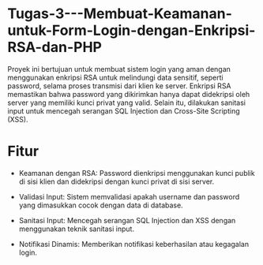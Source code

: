 # Tugas-3---Membuat-Keamanan-untuk-Form-Login-dengan-Enkripsi-RSA-dan-PHP
Proyek ini bertujuan untuk membuat sistem login yang aman dengan menggunakan enkripsi RSA untuk melindungi data sensitif, seperti password, selama proses transmisi dari klien ke server. Enkripsi RSA memastikan bahwa password yang dikirimkan hanya dapat didekripsi oleh server yang memiliki kunci privat yang valid. Selain itu, dilakukan sanitasi input untuk mencegah serangan SQL Injection dan Cross-Site Scripting (XSS).

# Fitur
* Keamanan dengan RSA: Password dienkripsi menggunakan kunci publik di sisi klien dan didekripsi dengan kunci privat di sisi server.

* Validasi Input: Sistem memvalidasi apakah username dan password yang dimasukkan cocok dengan data di database.

* Sanitasi Input: Mencegah serangan SQL Injection dan XSS dengan menggunakan teknik sanitasi input.

* Notifikasi Dinamis: Memberikan notifikasi keberhasilan atau kegagalan login.
